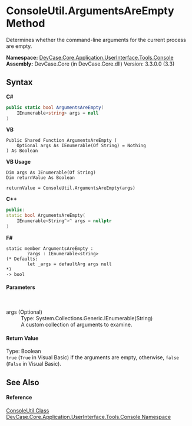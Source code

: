 # ConsoleUtil.ArgumentsAreEmpty Method 
 

Determines whether the command-line arguments for the current process are empty.

**Namespace:**&nbsp;<a href="N_DevCase_Core_Application_UserInterface_Tools_Console">DevCase.Core.Application.UserInterface.Tools.Console</a><br />**Assembly:**&nbsp;DevCase.Core (in DevCase.Core.dll) Version: 3.3.0.0 (3.3)

## Syntax

**C#**<br />
``` C#
public static bool ArgumentsAreEmpty(
	IEnumerable<string> args = null
)
```

**VB**<br />
``` VB
Public Shared Function ArgumentsAreEmpty ( 
	Optional args As IEnumerable(Of String) = Nothing
) As Boolean
```

**VB Usage**<br />
``` VB Usage
Dim args As IEnumerable(Of String)
Dim returnValue As Boolean

returnValue = ConsoleUtil.ArgumentsAreEmpty(args)
```

**C++**<br />
``` C++
public:
static bool ArgumentsAreEmpty(
	IEnumerable<String^>^ args = nullptr
)
```

**F#**<br />
``` F#
static member ArgumentsAreEmpty : 
        ?args : IEnumerable<string> 
(* Defaults:
        let _args = defaultArg args null
*)
-> bool 

```


#### Parameters
&nbsp;<dl><dt>args (Optional)</dt><dd>Type: System.Collections.Generic.IEnumerable(String)<br />A custom collection of arguments to examine.</dd></dl>

#### Return Value
Type: Boolean<br />`true` (`True` in Visual Basic) if the arguments are empty, otherwise, `false` (`False` in Visual Basic).

## See Also


#### Reference
<a href="T_DevCase_Core_Application_UserInterface_Tools_Console_ConsoleUtil">ConsoleUtil Class</a><br /><a href="N_DevCase_Core_Application_UserInterface_Tools_Console">DevCase.Core.Application.UserInterface.Tools.Console Namespace</a><br />